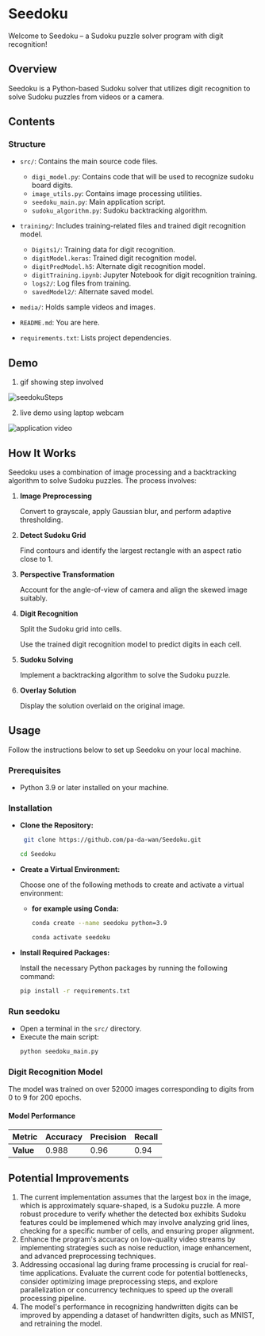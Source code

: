 
# Seedoku

Welcome to Seedoku – a Sudoku puzzle solver program with digit recognition!

## Overview

Seedoku is a Python-based Sudoku solver that utilizes digit recognition to solve Sudoku puzzles from videos or a camera.

## Contents
### Structure

- `src/`: Contains the main source code files.
  
  - `digi_model.py`: Contains code that will be used to recognize sudoku board digits.
  - `image_utils.py`: Contains image processing utilities.
  - `seedoku_main.py`: Main application script.
  - `sudoku_algorithm.py`: Sudoku backtracking algorithm.

- `training/`: Includes training-related files and trained digit recognition model.
  - `Digits1/`: Training data for digit recognition.
  - `digitModel.keras`: Trained digit recognition model.
  - `digitPredModel.h5`: Alternate digit recognition model.
  - `digitTraining.ipynb`: Jupyter Notebook for digit recognition training.
  - `logs2/`: Log files from training.
  - `savedModel2/`: Alternate saved model.

- `media/`: Holds sample videos and images.

- `README.md`: You are here.
- `requirements.txt`: Lists project dependencies.



## Demo
1. gif showing step involved
   

![seedokuSteps](https://github.com/pa-da-wan/Seedoku/assets/73534577/35edc08b-74a9-458e-a804-7978a3a8655c "process summary")


2. live demo using laptop webcam


![application video](https://github.com/pa-da-wan/Seedoku/assets/73534577/3bdc9921-1970-4d2b-a9c2-354ee65272e2 "live demo")



## How It Works

Seedoku uses a combination of image processing and a backtracking algorithm to solve Sudoku puzzles. The process involves:

1. **Image Preprocessing**

    Convert to grayscale, apply Gaussian blur, and perform adaptive thresholding.

2. **Detect Sudoku Grid**

    Find contours and identify the largest rectangle with an aspect ratio close to 1.
    
3. **Perspective Transformation**

    Account for the angle-of-view of camera and align the skewed image suitably.

3. **Digit Recognition**

    Split the Sudoku grid into cells.

    Use the trained digit recognition model to predict digits in each cell.
4. **Sudoku Solving**
    
    Implement a backtracking algorithm to solve the Sudoku puzzle.
5. **Overlay Solution**

    Display the solution overlaid on the original image.


## Usage

Follow the instructions below to set up Seedoku on your local machine.

### Prerequisites

- Python 3.9 or later installed on your machine.

### Installation

- **Clone the Repository:**
   ```bash
    git clone https://github.com/pa-da-wan/Seedoku.git
    ```
    ```bash
    cd Seedoku
    ```
- **Create a Virtual Environment:**

    Choose one of the following methods to create and activate a virtual environment:

    - **for example using Conda:**
      ```bash
      conda create --name seedoku python=3.9
      ```
      ```bash
      conda activate seedoku
      ```

- **Install Required Packages:**

    Install the necessary Python packages by running the following command:

    ```bash
    pip install -r requirements.txt
    ```   

### Run seedoku
  - Open a terminal in the `src/` directory.
  - Execute the main script:
    ```bash
    python seedoku_main.py
    ```


### Digit Recognition Model
The model was trained on over 52000 images corresponding to digits from 0 to 9 for 200 epochs. 

#### Model Performance

|  Metric   |  Accuracy  | Precision   | Recall         |
| --------- | ---------- | ----------- |----------------| 
| **Value** |   0.988    |      0.96   |      0.94      |

## Potential Improvements

1. The current implementation assumes that the largest box in the image, which is approximately square-shaped, is a Sudoku puzzle. A more robust procedure to verify whether the detected box exhibits Sudoku features could be implemened which may involve analyzing grid lines, checking for a specific number of cells, and ensuring proper alignment.
2. Enhance the program's accuracy on low-quality video streams by implementing strategies such as noise reduction, image enhancement, and advanced preprocessing techniques.
3. Addressing occasional lag during frame processing is crucial for real-time applications. Evaluate the current code for potential bottlenecks, consider optimizing image preprocessing steps, and explore parallelization or concurrency techniques to speed up the overall processing pipeline.
4. The model's performance in recognizing handwritten digits can be improved by appending a dataset of handwritten digits, such as MNIST, and retraining the model. 
